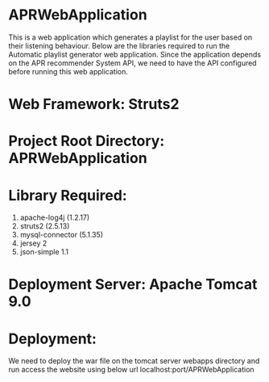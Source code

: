 # APRWebApplication

This is a web application which generates a playlist for the user based on their listening behaviour.
Below are the libraries required to run the Automatic playlist generator web application. Since the application depends on the APR recommender System API, we need to have the API configured before running this web application. 

# Web Framework: Struts2
# Project Root Directory: APRWebApplication
# Library Required:
1.	apache-log4j (1.2.17)
2.	struts2 (2.5.13)
3.	mysql-connector (5.1.35)
4.	jersey 2
5.	json-simple 1.1
# Deployment Server: Apache Tomcat 9.0
# Deployment: 
We need to deploy the war file on the tomcat server webapps directory and run access the website using below url
localhost:port/APRWebApplication

